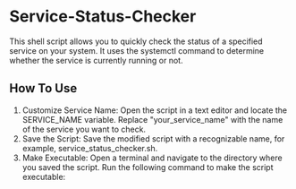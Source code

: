 # Service-Status-Checker
This shell script allows you to quickly check the status of a specified service on your system. It uses the systemctl command to determine whether the service is currently running or not.

## How To Use
1. Customize Service Name: Open the script in a text editor and locate the SERVICE_NAME variable. Replace "your_service_name" with the name of the service you want to check.
2. Save the Script: Save the modified script with a recognizable name, for example, service_status_checker.sh.
3. Make Executable: Open a terminal and navigate to the directory where you saved the script. Run the following command to make the script executable:
